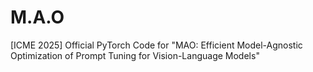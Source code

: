 # M.A.O
[ICME 2025] Official PyTorch Code for "MAO: Efficient Model-Agnostic Optimization of Prompt Tuning for Vision-Language Models"
